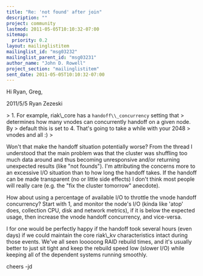 ```yaml
---
title: "Re: 'not found' after join"
description: ""
project: community
lastmod: 2011-05-05T10:10:32-07:00
sitemap:
  priority: 0.2
layout: mailinglistitem
mailinglist_id: "msg03232"
mailinglist_parent_id: "msg03231"
author_name: "John D. Rowell"
project_section: "mailinglistitem"
sent_date: 2011-05-05T10:10:32-07:00
---
```



Hi Ryan, Greg,

2011/5/5 Ryan Zezeski 

&gt; 1. For example, riak\\_core has a `handoff\\_concurrency` setting that
&gt; determines how many vnodes can concurrently handoff on a given node. By
&gt; default this is set to 4. That's going to take a while with your 2048
&gt; vnodes and all :)
&gt;

Won't that make the handoff situation potentially worse? From the thread I
understood that the main problem was that the cluster was shuffling too much
data around and thus becoming unresponsive and/or returning unexpected
results (like "not founds"). I'm attributing the concerns more to an
excessive I/O situation than to how long the handoff takes. If the handoff
can be made transparent (no or little side effects) I don't think most
people will really care (e.g. the "fix the cluster tomorrow" anecdote).

How about using a percentage of available I/O to throttle the vnode handoff
concurrency? Start with 1, and monitor the node's I/O (kinda like 'atop'
does, collection CPU, disk and network metrics), if it is below the expected
usage, then increase the vnode handoff concurrency, and vice-versa.

I for one would be perfectly happy if the handoff took several hours (even
days) if we could maintain the core riak\\_kv characteristics intact during
those events. We've all seen looooong RAID rebuild times, and it's usually
better to just sit tight and keep the rebuild speed low (slower I/O) while
keeping all of the dependent systems running smoothly.

cheers
-jd
